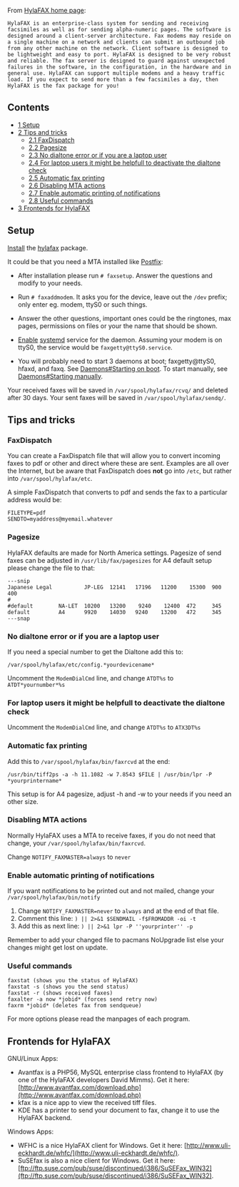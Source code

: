 From [HylaFAX home page](http://www.hylafax.org/content/Main_Page):

	HylaFAX is an enterprise-class system for sending and receiving facsimiles as well as for sending alpha-numeric pages. The software is designed around a client-server architecture. Fax modems may reside on a single machine on a network and clients can submit an outbound job from any other machine on the network. Client software is designed to be lightweight and easy to port. HylaFAX is designed to be very robust and reliable. The fax server is designed to guard against unexpected failures in the software, in the configuration, in the hardware and in general use. HylaFAX can support multiple modems and a heavy traffic load. If you expect to send more than a few facsimiles a day, then HylaFAX is the fax package for you!

## Contents

*   [1 Setup](#Setup)
*   [2 Tips and tricks](#Tips_and_tricks)
    *   [2.1 FaxDispatch](#FaxDispatch)
    *   [2.2 Pagesize](#Pagesize)
    *   [2.3 No dialtone error or if you are a laptop user](#No_dialtone_error_or_if_you_are_a_laptop_user)
    *   [2.4 For laptop users it might be helpfull to deactivate the dialtone check](#For_laptop_users_it_might_be_helpfull_to_deactivate_the_dialtone_check)
    *   [2.5 Automatic fax printing](#Automatic_fax_printing)
    *   [2.6 Disabling MTA actions](#Disabling_MTA_actions)
    *   [2.7 Enable automatic printing of notifications](#Enable_automatic_printing_of_notifications)
    *   [2.8 Useful commands](#Useful_commands)
*   [3 Frontends for HylaFAX](#Frontends_for_HylaFAX)

## Setup

[Install](/index.php/Install "Install") the [hylafax](https://www.archlinux.org/packages/?name=hylafax) package.

It could be that you need a MTA installed like [Postfix](/index.php/Postfix "Postfix"):

*   After installation please run `# faxsetup`. Answer the questions and modify to your needs.

*   Run `# faxaddmodem`. It asks you for the device, leave out the `/dev` prefix; only enter eg. modem, ttyS0 or such things.

*   Answer the other questions, important ones could be the ringtones, max pages, permissions on files or your the name that should be shown.

*   [Enable](/index.php/Enable "Enable") [systemd](/index.php/Systemd "Systemd") service for the daemon. Assuming your modem is on ttyS0, the service would be `faxgetty@ttyS0.service`.

*   You will probably need to start 3 daemons at boot; faxgetty@ttyS0, hfaxd, and faxq. See [Daemons#Starting on boot](/index.php/Daemons#Starting_on_boot "Daemons"). To start manually, see [Daemons#Starting manually](/index.php/Daemons#Starting_manually "Daemons").

Your received faxes will be saved in `/var/spool/hylafax/rcvq/` and deleted after 30 days. Your sent faxes will be saved in `/var/spool/hylafax/sendq/`.

## Tips and tricks

### FaxDispatch

You can create a FaxDispatch file that will allow you to convert incoming faxes to pdf or other and direct where these are sent. Examples are all over the Internet, but be aware that FaxDispatch does **not** go into `/etc`, but rather into `/var/spool/hylafax/etc`.

A simple FaxDispatch that converts to pdf and sends the fax to a particular address would be:

```
FILETYPE=pdf
SENDTO=myaddress@myemail.whatever

```

### Pagesize

HylaFAX defaults are made for North America settings. Pagesize of send faxes can be adjusted in `/usr/lib/fax/pagesizes` for A4 default setup please change the file to that:

```
---snip
Japanese Legal          JP-LEG  12141   17196   11200    15300  900     400
#
#default        NA-LET  10200   13200    9240    12400  472     345
default         A4      9920    14030   9240    13200   472     345
---snap

```

### No dialtone error or if you are a laptop user

If you need a special number to get the Dialtone add this to:

```
/var/spool/hylafax/etc/config.*yourdevicename*

```

Uncomment the `ModemDialCmd` line, and change `ATDT%s` to `ATDT*yournumber*%s`

### For laptop users it might be helpfull to deactivate the dialtone check

Uncomment the `ModemDialCmd` line, and change `ATDT%s` to `ATX3DT%s`

### Automatic fax printing

Add this to `/var/spool/hylafax/bin/faxrcvd` at the end:

```
/usr/bin/tiff2ps -a -h 11.1082 -w 7.8543 $FILE | /usr/bin/lpr -P *yourprintername*

```

This setup is for A4 pagesize, adjust -h and -w to your needs if you need an other size.

### Disabling MTA actions

Normally HylaFAX uses a MTA to receive faxes, if you do not need that change, your `/var/spool/hylafax/bin/faxrcvd`.

Change `NOTIFY_FAXMASTER=always` to `never`

### Enable automatic printing of notifications

If you want notifications to be printed out and not mailed, change your `/var/spool/hylafax/bin/notify`

1.  Change `NOTIFY_FAXMASTER=never` to `always` and at the end of that file.
2.  Comment this line: `) || 2>&1 $SENDMAIL -f$FROMADDR -oi -t` 
3.  Add this as next line: `) || 2>&1 lpr -P ''yourprinter'' -p` 

Remember to add your changed file to pacmans NoUpgrade list else your changes might get lost on update.

### Useful commands

```
faxstat (shows you the status of HylaFAX)
faxstat -s (shows you the send status)
faxstat -r (shows received faxes)
faxalter -a now *jobid* (forces send retry now)
faxrm *jobid* (deletes fax from sendqueue)

```

For more options please read the manpages of each program.

## Frontends for HylaFAX

GNU/Linux Apps:

*   Avantfax is a PHP56, MySQL enterprise class frontend to HylaFAX (by one of the HylaFAX developers David Mimms). Get it here: [http://www.avantfax.com/download.php](http://www.avantfax.com/download.php)
*   kfax is a nice app to view the received tiff files.
*   KDE has a printer to send your document to fax, change it to use the HylaFAX backend.

Windows Apps:

*   WFHC is a nice HylaFAX client for Windows. Get it here: [http://www.uli-eckhardt.de/whfc/](http://www.uli-eckhardt.de/whfc/).
*   SuSEfax is also a nice client for Windows. Get it here: [ftp://ftp.suse.com/pub/suse/discontinued/i386/SuSEFax_WIN32](ftp://ftp.suse.com/pub/suse/discontinued/i386/SuSEFax_WIN32).